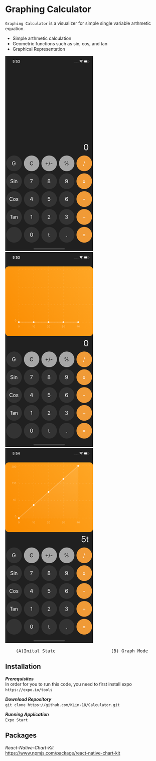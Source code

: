 # Graphing Calculator
`Graphing Calculator` is a visualizer for simple single variable arthmetic equation.
 * Simple arthmetic calculation
 * Geometric functions such as sin, cos, and tan
 * Graphical Representation 

<div>
  <Img src="Images/Inital.png" width="280" height="620"/>
  <Img src="Images/GraphMode.png" width="280" height="620"/>
  <Img src="Images/Graphing.png" width="280" height="620"/>
</div>
  
 <pre>    (A)Inital State                     (B) Graph Mode               (C) Displaying equation   </pre>

Installation
---
_**Prerequisites**_ <br>
In order for you to run this code, you need to first install expo
`https://expo.io/tools`

_**Download Repository**_ <br>
`git clone https://github.com/KLin-18/Calculator.git`

_**Running Application**_ <br>
`Expo Start`

Packages
---
_React-Native-Chart-Kit_
<br>
https://www.npmjs.com/package/react-native-chart-kit




